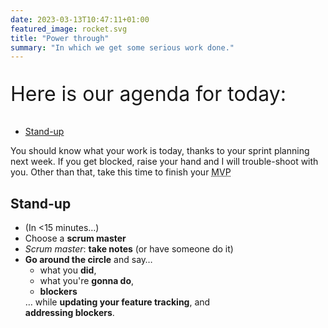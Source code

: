```yaml
---
date: 2023-03-13T10:47:11+01:00
featured_image: rocket.svg
title: "Power through"
summary: "In which we get some serious work done."
---
```

<div class="body-spacer--small"></div>
<section class="col">
    <p style="font-size:2rem">Here is our agenda for today:</p>
</section>
<section class="col">
<nav>
    <ul class="toc col">
        <li><a href="#standup">Stand-up</a></li>
    </ul>
</nav>
</section>
<section class="col">
    <p>You should know what your work is today, thanks to your sprint planning
    next week. If you get blocked, raise your hand and I will trouble-shoot
    with you. Other than that, take this time to finish your <abbr
    title="minimum viable product">MVP</abbr></p>
</section>
<div class="body-spacer--small"></div>
<section class="col" id="standup">
    <h2>Stand-up</h2>
</section>
<section class="col">
    <ul>
        <li>(In <15 minutes&hellip;)</li>
        <li>Choose a <strong>scrum master</strong></li>
        <li><em>Scrum master</em>: <strong>take notes</strong> (or have someone do it)</li>
        <li><strong>Go around the circle</strong> and say&hellip;
            <ul>
                <li>what you <strong>did</strong>,</li>
                <li>what you're <strong>gonna do</strong>,</li>
                <li><strong>blockers</strong></li>
            </ul>
            &hellip; while <strong>updating your feature tracking</strong>, and<br><strong>addressing blockers</strong>.
        </li>
    </ul>
</section>
